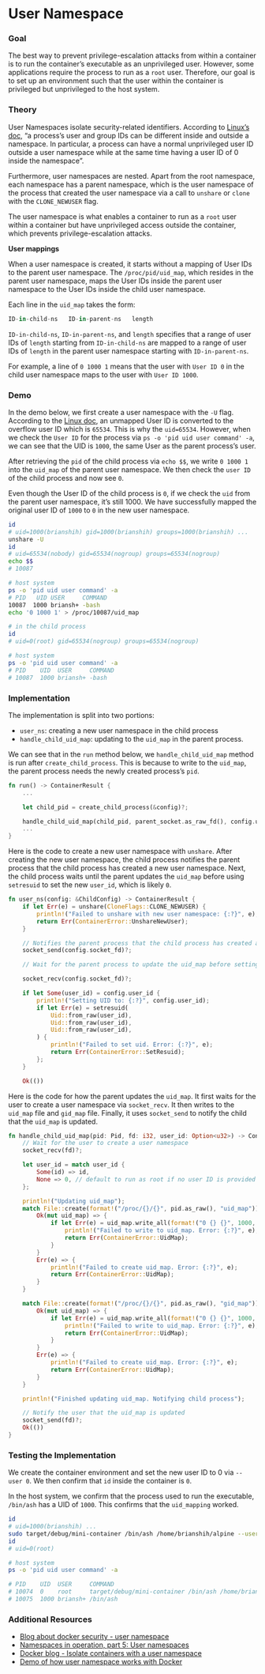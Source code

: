# User Namespace

### Goal

The best way to prevent privilege-escalation attacks from within a container is to run the container’s executable as an unprivileged user. However, some applications require the process to run as a `root` user. Therefore, our goal is to set up an environment such that the user within the container is privileged but unprivileged to the host system.

### Theory

User Namespaces isolate security-related identifiers. According to [Linux’s doc](https://man7.org/linux/man-pages/man7/user_namespaces.7.html), “a process’s user and group IDs can be different inside and outside a namespace. In particular, a process can have a normal unprivileged user ID outside a user namespace while at the same time having a user ID of 0 inside the namespace”.

Furthermore, user namespaces are nested. Apart from the root namespace, each namespace has a parent namespace, which is the user namespace of the process that created the user namespace via a call to `unshare` or `clone` with the `CLONE_NEWUSER` flag.

The user namespace is what enables a container to run as a `root` user within a container but have unprivileged access outside the container, which prevents privilege-escalation attacks.

**User mappings**

When a user namespace is created, it starts without a mapping of User IDs to the parent user namespace. The `/proc/pid/uid_map`, which resides in the parent user namespace, maps the User IDs inside the parent user namespace to the User IDs inside the child user namespace.

Each line in the `uid_map` takes the form:

```rust
ID-in-child-ns   ID-in-parent-ns   length
```

`ID-in-child-ns`,  `ID-in-parent-ns`, and `length` specifies that a range of user IDs of `length` starting from `ID-in-child-ns` are mapped to a range of user IDs of `length` in the parent user namespace starting with `ID-in-parent-ns`.

For example, a line of `0 1000 1` means that the user with `User ID 0` in the child user namespace maps to the user with `User ID 1000`.

### Demo

In the demo below, we first create a user namespace with the `-U` flag. According to the [Linux doc](https://man7.org/linux/man-pages/man7/user_namespaces.7.html), an unmapped User ID is converted to the overflow user ID which is `65534`. This is why the `uid=65534`. However, when we check the `User ID` for the process via `ps -o 'pid uid user command' -a`, we can see that the UID is `1000`, the same User as the parent process’s user.

After retrieving the `pid` of the child process via `echo $$`, we write `0 1000 1` into the `uid_map` of the parent user namespace. We then check the `user ID` of the child process and now see `0`.

Even though the User ID of the child process is `0`, if we check the `uid` from the parent user namespace, it’s still 1000. We have successfully mapped the original user ID of `1000` to `0` in the new user namespace.

```bash
id
# uid=1000(brianshih) gid=1000(brianshih) groups=1000(brianshih) ...
unshare -U
id
# uid=65534(nobody) gid=65534(nogroup) groups=65534(nogroup)
echo $$
# 10087

# host system
ps -o 'pid uid user command' -a
# PID   UID USER     COMMAND
10087  1000 briansh+ -bash
echo '0 1000 1' > /proc/10087/uid_map

# in the child process
id
# uid=0(root) gid=65534(nogroup) groups=65534(nogroup)

# host system
ps -o 'pid uid user command' -a
# PID    UID  USER     COMMAND
# 10087  1000 briansh+ -bash
```

### Implementation

The implementation is split into two portions:

- `user_ns`: creating a new user namespace in the child process
- `handle_child_uid_map`: updating to the `uid_map` in the parent process.

We can see that in the `run` method below, we `handle_child_uid_map` method is run after `create_child_process`. This is because to write to the `uid_map`, the parent process needs the newly created process’s `pid`.

```rust
fn run() -> ContainerResult {
    ...

    let child_pid = create_child_process(&config)?;

    handle_child_uid_map(child_pid, parent_socket.as_raw_fd(), config.user_id.clone())?;
    ...
}
```

Here is the code to create a new user namespace with `unshare`. After creating the new user namespace, the child process notifies the parent process that the child process has created a new user namespace. Next, the child process waits until the parent updates the `uid_map` before using `setresuid` to set the new `user_id`, which is likely `0`.

```rust
fn user_ns(config: &ChildConfig) -> ContainerResult {
    if let Err(e) = unshare(CloneFlags::CLONE_NEWUSER) {
        println!("Failed to unshare with new user namespace: {:?}", e);
        return Err(ContainerError::UnshareNewUser);
    }

    // Notifies the parent process that the child process has created a new user namespace
    socket_send(config.socket_fd)?;

    // Wait for the parent process to update the uid_map before setting the uid

    socket_recv(config.socket_fd)?;

    if let Some(user_id) = config.user_id {
        println!("Setting UID to: {:?}", config.user_id);
        if let Err(e) = setresuid(
            Uid::from_raw(user_id),
            Uid::from_raw(user_id),
            Uid::from_raw(user_id),
        ) {
            println!("Failed to set uid. Error: {:?}", e);
            return Err(ContainerError::SetResuid);
        };
    }

    Ok(())
```

Here is the code for how the parent updates the `uid_map`. It first waits for the user to create a user namespace via `socket_recv`. It then writes to the `uid_map` file and `gid_map` file. Finally, it uses `socket_send` to notify the child that the `uid_map` is updated.

```rust
fn handle_child_uid_map(pid: Pid, fd: i32, user_id: Option<u32>) -> ContainerResult {
    // Wait for the user to create a user namespace
    socket_recv(fd)?;

    let user_id = match user_id {
        Some(id) => id,
        None => 0, // default to run as root if no user ID is provided
    };

    println!("Updating uid_map");
    match File::create(format!("/proc/{}/{}", pid.as_raw(), "uid_map")) {
        Ok(mut uid_map) => {
            if let Err(e) = uid_map.write_all(format!("0 {} {}", 1000, 1000).as_bytes()) {
                println!("Failed to write to uid_map. Error: {:?}", e);
                return Err(ContainerError::UidMap);
            }
        }
        Err(e) => {
            println!("Failed to create uid_map. Error: {:?}", e);
            return Err(ContainerError::UidMap);
        }
    }

    match File::create(format!("/proc/{}/{}", pid.as_raw(), "gid_map")) {
        Ok(mut uid_map) => {
            if let Err(e) = uid_map.write_all(format!("0 {} {}", 1000, 1000).as_bytes()) {
                println!("Failed to write to uid_map. Error: {:?}", e);
                return Err(ContainerError::UidMap);
            }
        }
        Err(e) => {
            println!("Failed to create uid_map. Error: {:?}", e);
            return Err(ContainerError::UidMap);
        }
    }

    println!("Finished updating uid_map. Notifying child process");

    // Notify the user that the uid_map is updated
    socket_send(fd)?;
    Ok(())
}
```

### Testing the Implementation

We create the container environment and set the new user ID to 0 via `--user 0`. We then confirm that `id` inside the container is `0`.

In the host system, we confirm that the process used to run the executable, `/bin/ash` has a UID of `1000`. This confirms that the `uid_mapping` worked.

```bash
id
# uid=1000(brianshih) ...
sudo target/debug/mini-container /bin/ash /home/brianshih/alpine --user 0
id
# uid=0(root)

# host system
ps -o 'pid uid user command' -a

# PID    UID  USER     COMMAND
# 10074  0    root     target/debug/mini-container /bin/ash /home/brianshih/alpi
# 10075  1000 briansh+ /bin/ash
```

### Additional Resources

- [Blog about docker security - user namespace](https://book.hacktricks.xyz/linux-hardening/privilege-escalation/docker-security/namespaces/user-namespace)
- [Namespaces in operation, part 5: User namespaces](https://lwn.net/Articles/532593/)
- [Docker blog - Isolate containers with a user namespace](https://docs.docker.com/engine/security/userns-remap/)
- [Demo of how user namespace works with Docker](https://dockerlabs.collabnix.com/advanced/security/userns/)

